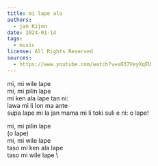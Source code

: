 ```yaml
---
title: mi lape ala
authors:
  - jan Kijon
date: 2024-01-14
tags:
  - music
license: All Rights Reserved
sources:
  - https://www.youtube.com/watch?v=xG37VeyXqEU
---
```


mi, mi wile lape  \
mi, mi pilin lape  \
mi ken ala lape tan ni:  \
lawa mi li lon ma ante  \
supa lape mi la jan mama mi li toki suli e ni: o lape!

mi, mi pilin lape  \
(o lape)  \
mi, mi wile lape  \
taso mi ken ala lape  \
taso mi wile lape  \
